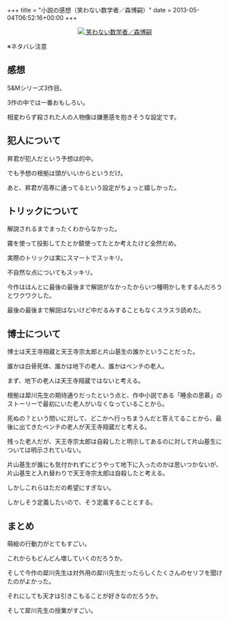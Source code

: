 +++
title = "小説の感想（笑わない数学者／森博嗣）"
date = 2013-05-04T06:52:16+00:00
+++

<div style="text-align: center;">
  <a href="http://www.amazon.co.jp/gp/product/4062646145/ref=as_li_ss_il?ie=UTF8&#038;camp=247&#038;creative=7399&#038;creativeASIN=4062646145&#038;linkCode=as2&#038;tag=5000164-22"><img border="0" src="http://ws-fe.amazon-adsystem.com/widgets/q?_encoding=UTF8&#038;ASIN=4062646145&#038;Format=_SL160_&#038;ID=AsinImage&#038;MarketPlace=JP&#038;ServiceVersion=20070822&#038;WS=1&#038;tag=5000164-22" />  
<span>笑わない数学者／森博嗣</span></a><img src="http://ir-jp.amazon-adsystem.com/e/ir?t=5000164-22&#038;l=as2&#038;o=9&#038;a=4062646145" width="1" height="1" border="0" alt="" style="border:none !important; margin:0px !important;" />
</div>

※ネタバレ注意

## 感想

S&#038;Mシリーズ3作目。

3作の中では一番おもしろい。

相変わらず殺された人の人物像は嫌悪感を抱きそうな設定です。

## 犯人について

昇君が犯人だという予想は的中。

でも予想の根拠は頭がいいからというだけ。

あと、昇君が高専に通ってるという設定がちょっと嬉しかった。

## トリックについて

解説されるまでまったくわからなかった。

霧を使って投影してたとか鏡使ってたとか考えたけど全然だめ。

実際のトリックは実にスマートでスッキリ。

不自然な点についてもスッキリ。

今作はほんとに最後の最後まで解説がなかったからいつ種明かしをするんだろうとワクワクした。

最後の最後まで解説はないけど中だるみすることもなくスラスラ読めた。

## 博士について

博士は天王寺翔蔵と天王寺宗太郎と片山基生の誰かということだった。

誰かは白骨死体、誰かは地下の老人、誰かはベンチの老人。

まず、地下の老人は天王寺翔蔵ではないと考える。

根拠は犀川先生の期待通りだったという点と、作中小説である「睡余の思慕」のストーリーで最初にいた老人がいなくなっていることから。

死ぬの？という問いに対して、どこかへ行っちまうんだと答えてることから、最後に出てきたベンチの老人が天王寺翔蔵だと考える。

残った老人だが、天王寺宗太郎は自殺したと明示してあるのに対して片山基生については明示されていない。

片山基生が誰にも気付かれずにどうやって地下に入ったのかは思いつかないが、片山基生と入れ替わりで天王寺宗太郎は自殺したと考える。

しかしこれらはただの希望にすぎない。

しかしそう定義したいので、そう定義することとする。

## まとめ

萌絵の行動力がとてもすごい。

これからもどんどん増していくのだろうか。

そして今作の犀川先生は対外用の犀川先生だったらしくたくさんのセリフを聞けたのがよかった。

それにしても天才は引きこもることが好きなのだろうか。

そして犀川先生の授業がすごい。

